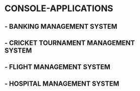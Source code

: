 # CONSOLE-APPLICATIONS

## - BANKING MANAGEMENT SYSTEM
## - CRICKET TOURNAMENT MANAGEMENT SYSTEM
## - FLIGHT MANAGEMENT SYSTEM
## - HOSPITAL MANAGEMENT SYSTEM
